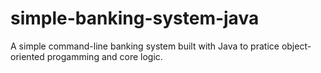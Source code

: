 # simple-banking-system-java
A simple command-line banking system built with Java to pratice object-oriented progamming and core logic.
